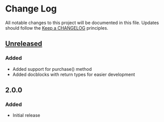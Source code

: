 # Change Log
All notable changes to this project will be documented in this file.
Updates should follow the [Keep a CHANGELOG](http://keepachangelog.com/) principles.

## [Unreleased]
### Added

 - Added support for purchase() method
 - Added docblocks with return types for easier development

## 2.0.0
### Added

 - Initial release

[Unreleased]: https://github.com/colinodell/omnipay-bundle/compare/v2.0.0...HEAD
[2.0.0]: https://github.com/colinodell/omnipay-zero/releases/tag/v2.0.0
